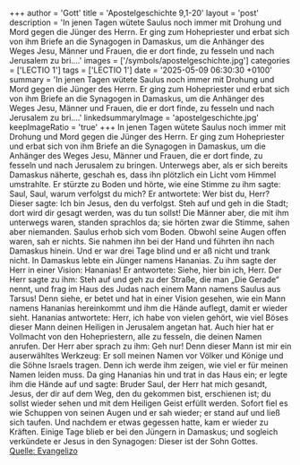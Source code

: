 +++
author = 'Gott'
title = 'Apostelgeschichte 9,1-20'
layout = 'post'
description = 'In jenen Tagen wütete Saulus noch immer mit Drohung und Mord gegen die Jünger des Herrn. Er ging zum Hohepriester und erbat sich von ihm Briefe an die Synagogen in Damaskus, um die Anhänger des Weges Jesu, Männer und Frauen, die er dort finde, zu fesseln und nach Jerusalem zu bri....'
images = ['/symbols/apostelgeschichte.jpg']
categories = ['LECTIO 1']
tags = ['LECTIO 1']
date = '2025-05-09 06:30:30 +0100'
summary = 'In jenen Tagen wütete Saulus noch immer mit Drohung und Mord gegen die Jünger des Herrn. Er ging zum Hohepriester und erbat sich von ihm Briefe an die Synagogen in Damaskus, um die Anhänger des Weges Jesu, Männer und Frauen, die er dort finde, zu fesseln und nach Jerusalem zu bri....'
linkedsummaryImage = 'apostelgeschichte.jpg'
keepImageRatio = 'true'
+++
In jenen Tagen wütete Saulus noch immer mit Drohung und Mord gegen die Jünger des Herrn. Er ging zum Hohepriester
und erbat sich von ihm Briefe an die Synagogen in Damaskus, um die Anhänger des Weges Jesu, Männer und Frauen, die er dort finde, zu fesseln und nach Jerusalem zu bringen.<!--more-->
Unterwegs aber, als er sich bereits Damaskus näherte, geschah es, dass ihn plötzlich ein Licht vom Himmel umstrahlte.
Er stürzte zu Boden und hörte, wie eine Stimme zu ihm sagte: Saul, Saul, warum verfolgst du mich?
Er antwortete: Wer bist du, Herr? Dieser sagte: Ich bin Jesus, den du verfolgst.
Steh auf und geh in die Stadt; dort wird dir gesagt werden, was du tun sollst!
Die Männer aber, die mit ihm unterwegs waren, standen sprachlos da; sie hörten zwar die Stimme, sahen aber niemanden.
Saulus erhob sich vom Boden. Obwohl seine Augen offen waren, sah er nichts. Sie nahmen ihn bei der Hand und führten ihn nach Damaskus hinein.
Und er war drei Tage blind und er aß nicht und trank nicht.
In Damaskus lebte ein Jünger namens Hananias. Zu ihm sagte der Herr in einer Vision: Hananias! Er antwortete: Siehe, hier bin ich, Herr.
Der Herr sagte zu ihm: Steh auf und geh zu der Straße, die man „Die Gerade“ nennt, und frag im Haus des Judas nach einem Mann namens Saulus aus Tarsus! Denn siehe, er betet
und hat in einer Vision gesehen, wie ein Mann namens Hananias hereinkommt und ihm die Hände auflegt, damit er wieder sieht.
Hananias antwortete: Herr, ich habe von vielen gehört, wie viel Böses dieser Mann deinen Heiligen in Jerusalem angetan hat.
Auch hier hat er Vollmacht von den Hohepriestern, alle zu fesseln, die deinen Namen anrufen.
Der Herr aber sprach zu ihm: Geh nur! Denn dieser Mann ist mir ein auserwähltes Werkzeug: Er soll meinen Namen vor Völker und Könige und die Söhne Israels tragen.
Denn ich werde ihm zeigen, wie viel er für meinen Namen leiden muss.
Da ging Hananias hin und trat in das Haus ein; er legte ihm die Hände auf und sagte: Bruder Saul, der Herr hat mich gesandt, Jesus, der dir auf dem Weg, den du gekommen bist, erschienen ist; du sollst wieder sehen und mit dem Heiligen Geist erfüllt werden.
Sofort fiel es wie Schuppen von seinen Augen und er sah wieder; er stand auf und ließ sich taufen.
Und nachdem er etwas gegessen hatte, kam er wieder zu Kräften. Einige Tage blieb er bei den Jüngern in Damaskus;
und sogleich verkündete er Jesus in den Synagogen: Dieser ist der Sohn Gottes.<br> [Quelle: Evangelizo](https://evangeliumtagfuertag.org/DE/gospel)